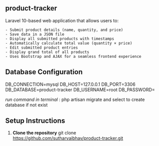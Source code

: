 ## product-tracker
 Laravel 10-based web application that allows users to:

    - Submit product details (name, quantity, and price)
    - Save data in a JSON file
    - Display all submitted products with timestamps
    - Automatically calculate total value (quantity × price)
    - Edit submitted product entries
    - Display grand total of all products
    - Uses Bootstrap and AJAX for a seamless frontend experience

## Database Configuration

DB_CONNECTION=mysql
DB_HOST=127.0.0.1
DB_PORT=3306
DB_DATABASE=product-tracker
DB_USERNAME=root
DB_PASSWORD=

*run command in terminal* : php artisan migrate
and select to create database if not exist

## Setup Instructions

1. **Clone the repository**
   git clone https://github.com/sutharvaibhav/product-tracker.git
